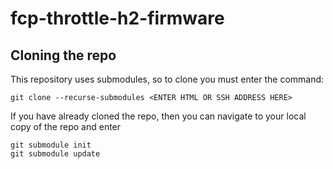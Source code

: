 # fcp-throttle-h2-firmware

## Cloning the repo

This repository uses submodules, so to clone you must enter the command:

```git clone --recurse-submodules <ENTER HTML OR SSH ADDRESS HERE>```

If you have already cloned the repo, then you can navigate to your local copy of the repo and enter
```
git submodule init
git submodule update
```
